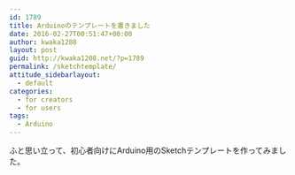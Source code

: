 ```yaml
---
id: 1789
title: Arduinoのテンプレートを書きました
date: 2016-02-27T00:51:47+00:00
author: kwaka1208
layout: post
guid: http://kwaka1208.net/?p=1789
permalink: /sketchtemplate/
attitude_sidebarlayout:
  - default
categories:
  - for creators
  - for users
tags:
  - Arduino
---
```

ふと思い立って、初心者向けにArduino用のSketchテンプレートを作ってみました。
<script src="http://gist-it.appspot.com/github/kwaka1208/Arduino/blob/master/SketchTemplate/SketchTemplate.ino"></script>